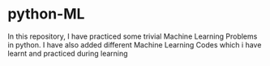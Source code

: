 # python-ML

In this repository, I have practiced some trivial Machine Learning Problems in python.
I have also added different Machine Learning Codes which i have learnt and practiced during learning
